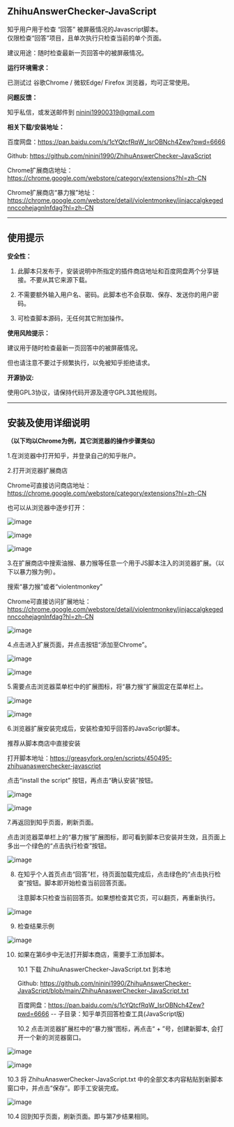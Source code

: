 <h2>ZhihuAnswerChecker-JavaScript</h2>
知乎用户用于检查 “回答” 被屏蔽情况的Javascript脚本。<br>
仅限检查“回答”项目，且单次执行只检查当前的单个页面。<p>
建议用途：随时检查最新一页回答中的被屏蔽情况。<p>

**运行环境需求：**<p>
已测试过 谷歌Chrome / 微软Edge/ Firefox 浏览器，均可正常使用。<p>

**问题反馈：**<p>
知乎私信，或发送邮件到 ninini19900319@gmail.com

**相关下载/安装地址：**<p>
百度网盘：https://pan.baidu.com/s/1cYQtcfRqW_IsrOBNch4Zew?pwd=6666 <p>
Github: https://github.com/ninini1990/ZhihuAnswerChecker-JavaScript <p>
Chrome扩展商店地址：https://chrome.google.com/webstore/category/extensions?hl=zh-CN <p>
Chrome扩展商店“暴力猴”地址：https://chrome.google.com/webstore/detail/violentmonkey/jinjaccalgkegednnccohejagnlnfdag?hl=zh-CN  <p>


---
<h2>使用提示</h2> <p>

**安全性：**<p>
1. 此脚本只发布于，安装说明中所指定的插件商店地址和百度网盘两个分享链接。不要从其它来源下载。<p>
2. 不需要额外输入用户名、密码。此脚本也不会获取、保存、发送你的用户密码。<p>
3. 可检查脚本源码，无任何其它附加操作。<p>

**使用风险提示：**<p>
建议用于随时检查最新一页回答中的被屏蔽情况。<p>
但也请注意不要过于频繁执行，以免被知乎拒绝请求。<p>

**开源协议:**<p>
使用GPL3协议，请保持代码开源及遵守GPL3其他规则。<p>

---
<h2>安装及使用详细说明</h2><p>

**（以下均以Chrome为例，其它浏览器的操作步骤类似)**<p>

1.在浏览器中打开知乎，并登录自己的知乎账户。<p>

2.打开浏览器扩展商店<p>
Chrome可直接访问商店地址： https://chrome.google.com/webstore/category/extensions?hl=zh-CN  <p>

也可以从浏览器中逐步打开：<p>

![image](https://user-images.githubusercontent.com/112439804/187565895-080463e5-6ca8-4eb0-b1cc-31829f159517.png)<p>

![image](https://user-images.githubusercontent.com/112439804/187566024-c7661dd2-0071-42bf-bab5-ea3d42bfc3b6.png)<p>

![image](https://user-images.githubusercontent.com/112439804/187566129-447ae4e1-10df-4cbb-99d7-488846890a35.png)<p>

3.在扩展商店中搜索油猴、暴力猴等任意一个用于JS脚本注入的浏览器扩展。（以下以暴力猴为例）。<p>
搜索“暴力猴”或者“violentmonkey”<p>
Chrome可直接访问扩展地址：https://chrome.google.com/webstore/detail/violentmonkey/jinjaccalgkegednnccohejagnlnfdag?hl=zh-CN <p>

![image](https://user-images.githubusercontent.com/112439804/187566621-106909e8-a8cd-433b-a233-9de161fb2dc7.png)<p>

4.点击进入扩展页面，并点击按钮“添加至Chrome”。<p>

![image](https://user-images.githubusercontent.com/112439804/187566716-bc0151fb-ec92-40ef-9c81-c5bbd7beb97b.png)<p>

![image](https://user-images.githubusercontent.com/112439804/187567053-a32fd76f-47b9-4e51-86d9-fe9b445d5974.png)<p>


5.需要点击浏览器菜单栏中的扩展图标，将“暴力猴”扩展固定在菜单栏上。<p>

![image](https://user-images.githubusercontent.com/112439804/187567242-22f91c49-b151-4311-8bf7-df98b8f3a39a.png)<p>
 
![image](https://user-images.githubusercontent.com/112439804/187567654-011cf6f7-9990-4c07-904b-d885396cccbb.png)<p>

6.浏览器扩展安装完成后，安装检查知乎回答的JavaScript脚本。<p>
推荐从脚本商店中直接安装<p>
打开脚本地址：https://greasyfork.org/en/scripts/450495-zhihuanaswerchecker-javascript  <p>
点击“install the script” 按钮，再点击“确认安装”按钮。<p>

![image](https://user-images.githubusercontent.com/112439804/187567980-90e6e350-6744-41a5-a018-fbeda7cf84a7.png)<p>

![image](https://user-images.githubusercontent.com/112439804/187568121-9e5528f6-8cf9-46b0-bbff-8476cb3cc62d.png)<p>

7.再返回到知乎页面，刷新页面。<p>
点击浏览器菜单栏上的“暴力猴”扩展图标，即可看到脚本已安装并生效，且页面上多出一个绿色的“点击执行检查”按钮。<p>

![image](https://user-images.githubusercontent.com/112439804/187568456-25bcff08-8851-4962-9705-58a6d59574a2.png)<p>

8. 在知乎个人首页点击“回答”栏，待页面加载完成后，点击绿色的“点击执行检查”按钮。脚本即开始检查当前回答页面。<p>
注意脚本只检查当前回答页。如果想检查其它页，可以翻页，再重新执行。<p>

![image](https://user-images.githubusercontent.com/112439804/187568832-593aac66-e301-4767-8b95-296903d2ad8d.png)<p>

9. 检查结果示例<p>

![image](https://user-images.githubusercontent.com/112439804/187572607-13422563-99c3-498e-960c-33372f0f97e4.png)<p>

10. 如果在第6步中无法打开脚本商店，需要手工添加脚本。<p>
10.1 下载 ZhihuAnaswerChecker-JavaScript.txt 到本地<p>
Github: https://github.com/ninini1990/ZhihuAnswerChecker-JavaScript/blob/main/ZhihuAnaswerChecker-JavaScript.txt <p>
百度网盘：https://pan.baidu.com/s/1cYQtcfRqW_IsrOBNch4Zew?pwd=6666  -- 子目录：知乎单页回答检查工具(JavaScript版) <p>
10.2 点击浏览器扩展栏中的“暴力猴”图标，再点击“ + ”号，创建新脚本, 会打开一个新的浏览器窗口。<p>

![image](https://user-images.githubusercontent.com/112439804/187570560-3dd76997-f3f3-443e-a14b-552c5f2f893f.png)<p>

![image](https://user-images.githubusercontent.com/112439804/187572312-7729514f-d665-4761-8470-dd82eb69c28a.png)<p>
10.3 将 ZhihuAnaswerChecker-JavaScript.txt 中的全部文本内容粘贴到新脚本窗口中，并点击“保存”。即手工安装完成。<p>

![image](https://user-images.githubusercontent.com/112439804/187570775-ed4ac264-a7a6-45da-92c8-9a5294285140.png)<p>
10.4 回到知乎页面，刷新页面。即与第7步结果相同。<p>




